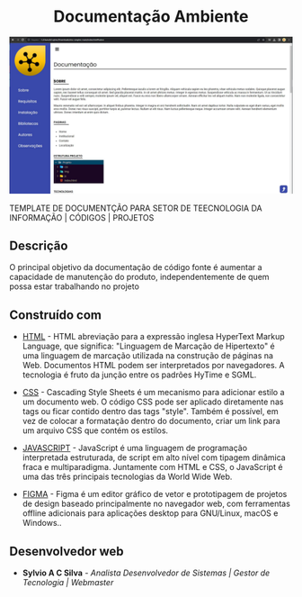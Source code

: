 <h1 align="center">  Documentação Ambiente</h1>

<p align="center">
    <img src="img/demonstracao.jpg" alt="imagem-site" width="900" height="auto">
</p>


TEMPLATE DE DOCUMENTÇÃO PARA SETOR DE TEECNOLOGIA DA INFORMAÇÃO | CÓDIGOS | PROJETOS

## Descrição


O principal objetivo da documentação de código fonte é aumentar a capacidade de manutenção do produto, independentemente de quem possa estar trabalhando no projeto

## Construído com

* [HTML](https://www.w3schools.com/html/) - HTML abreviação para a expressão inglesa HyperText Markup Language, que significa: "Linguagem de Marcação de Hipertexto" é uma linguagem de marcação utilizada na construção de páginas na Web. Documentos HTML podem ser interpretados por navegadores. A tecnologia é fruto da junção entre os padrões HyTime e SGML.

* [CSS](https://www.w3schools.com/css/default.asp) - Cascading Style Sheets é um mecanismo para adicionar estilo a um documento web. O código CSS pode ser aplicado diretamente nas tags ou ficar contido dentro das tags "style". Também é possível, em vez de colocar a formatação dentro do documento, criar um link para um arquivo CSS que contém os estilos.

* [JAVASCRIPT](https://www.w3schools.com/js/default.asp) - JavaScript é uma linguagem de programação interpretada estruturada, de script em alto nível com tipagem dinâmica fraca e multiparadigma. Juntamente com HTML e CSS, o JavaScript é uma das três principais tecnologias da World Wide Web.

* [FIGMA](https://www.figma.com/) - Figma é um editor gráfico de vetor e prototipagem de projetos de design baseado principalmente no navegador web, com ferramentas offline adicionais para aplicações desktop para GNU/Linux, macOS e Windows..


## Desenvolvedor web

* **Sylvio A C Silva** - *Analista Desenvolvedor de Sistemas | Gestor de Tecnologia | Webmaster*
